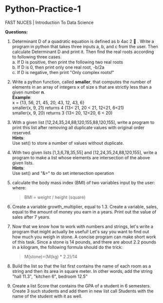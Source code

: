 # Python-Practice-1
FAST NUCES | Introduction To Data Science

<b>Questions: </b>
1. Determinant D of a quadratic equation is defined as b 4ac 2  . Write a program in python
that takes three inputs a, b, and c from the user. Then calculate Determinant D and print
it. Then find the real roots according to following three cases.
    <br/>a. If D is positive, then print the following two real roots
    <br/>b. If D is 0, then print only one real root, -b/2a
    <br/>c. If D is negative, then print "Only complex roots!"

2. Write a python function, called <b>smaller</b>, that computes the number of elements in an
array of integers x of size s that are strictly less than a given number <b>n</b>. 
<br/><b>Example</b>:
<br/>x = {13, 56, 21, 45, 20, 43, 12, 43, 6}
<br/>smaller(x, 9, 21) returns 4 (13< 21, 20 < 21, 12<21, 6<21)
<br/>smaller(x, 9, 20) returns 3 (13< 20, 12<20, 6 < 20)

3. With a given list [12,24,35,24,88,120,155,88,120,155], write a program to print this list
after removing all duplicate values with original order reserved.
<br/><b>Hints</b>:
<br/>Use set() to store a number of values without duplicate.

4. With two given lists [1,3,6,78,35,55] and [12,24,35,24,88,120,155], write a program to
make a list whose elements are intersection of the above given lists.
<br/><b>Hints</b>:
<br/>Use set() and "&=" to do set intersection operation

5. calculate the body mass index (BMI) of two variables input by the user:
 where:
      >BMI = weight / height (square)
 
6. Create a variable growth_multiplier, equal to 1.3. Create a variable, sales, equal to the
amount of money you earn in a years. Print out the value of sales after 7 years.

7. Now that we know how to work with numbers and strings, let's write a program that
might actually be useful! Let's say you want to find out how much you weigh in stone. A
concise program can make short work of this task. Since a stone is 14 pounds, and there
are about 2.2 pounds in a kilogram, the following formula should do the trick:
   >M(stone)=(M(kg) * 2.2)/14

8. Build the list so that the list first contains the name of each room as a string and then its
area in square meter. In other words, add the string "hall 11.3", "kitchen 6", bedroom
12.5"

9. Create a list Score that contains the GPA of a student in 6 semesters. Create 3 such
students and add them in new list call Students with the name of the student with it as
well.